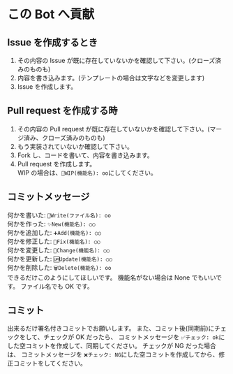 # この Bot へ貢献

## Issue を作成するとき

1. その内容の Issue が既に存在していないかを確認して下さい。(クローズ済みのものも)
2. 内容を書き込みます。(テンプレートの場合は文字などを変更します)
3. Issue を作成します。

## Pull request を作成する時

1. その内容の Pull request が既に存在していないかを確認して下さい。(マージ済み、クローズ済みのものも)
2. もう実装されていないか確認して下さい。
3. Fork し、コードを書いて、内容を書き込みます。
4. Pull request を作成します。<br>
   WIP の場合は、`🚧WIP(機能名): oo`にしてください。

## コミットメッセージ

何かを書いた: `📝Write(ファイル名): oo`<br>
何かを作った: `✨New(機能名): ○○`<br>
何かを追加した: `➕Add(機能名): ○○`<br>
何かを修正した: `🐛Fix(機能名): ○○`<br>
何かを変更した: `🔄Change(機能名): ○○`<br>
何かを更新した: `🆙Update(機能名): ○○`<br>
何かを削除した: `🗑️Delete(機能名): oo`<br>
できるだけこのようにしてほしいです。
機能名がない場合は None でもいいです。
ファイル名でも OK です。

## コミット

出来るだけ署名付きコミットでお願いします。
また、コミット後(同期前)にチェックをして、チェックが OK だったら、
コミットメッセージを `✅チェック: ok`にした空コミットを作成して、同期してください。
チェックが NG だった場合は、
コミットメッセージを `❌チェック: NG`にした空コミットを作成してから、修正コミットをしてください。
